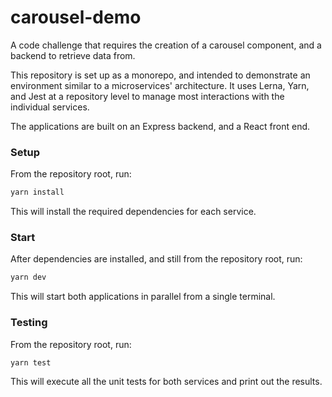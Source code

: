 # carousel-demo
A code challenge that requires the creation of a carousel component, and a backend to retrieve data from.

This repository is set up as a monorepo, and intended to demonstrate an environment similar to a microservices' architecture. It uses Lerna, Yarn, and Jest at a repository level to manage most interactions with the individual services.

The applications are built on an Express backend, and a React front end.

### Setup

From the repository root, run:

```bash
yarn install
```

This will install the required dependencies for each service.

### Start
After dependencies are installed, and still from the repository root, run:

```bash
yarn dev
```
This will start both applications in parallel from a single terminal. 

### Testing
From the repository root, run:

```bash
yarn test
```
This will execute all the unit tests for both services and print out the results.